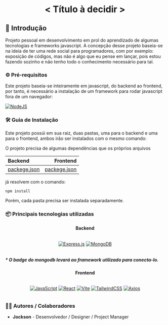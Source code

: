 
# <p style="text-align: center">< Título à decidir ></p>

## 🌟 Introdução

Projeto pessoal em desenvolvimento em prol do aprendizado de algumas tecnologias e frameworks javascript. A concepção desse projeto baseia-se na ideia de ter uma rede social para programadores, com por exemplo: exposição de códigos, mas não é algo que eu pense em lançar, pois estou fazendo sozinho e não tenho todo o conhecimento necessário para tal.

### ⚙ Pré-requisitos

Este projeto baseia-se inteiramente em javascript, do backend ao frontend, por tanto, é necessário a instalação de um framework para rodar javascript fora de um navegador:


[![NodeJS](https://img.shields.io/badge/node.js-6DA55F?style=for-the-badge&logo=node.js&logoColor=white)](https://nodejs.org/)

### 🛠 Guia de Instalação

Este projeto possúi em sua raiz, duas pastas, uma para o backend e uma para o frontend, ambos irão ser instalados com o mesmo comando:

O projeto precisa de algumas dependências que os próprios arquivos

|Backend|Frontend|
|:---|---:|
|[packege.json](.\back-end\package.json)|[packege.json](.\front-end\package.json)|

 já resolvem com o comando:

```bash
npm install
```

Porém, cada pasta precisa ser instalada separadamente.

### 📦 Principais tecnologias utilizadas

#### <p style="text-align: center"> Backend </p>

<div style="display: flex; justify-content: center">

[![Express.js](https://img.shields.io/badge/express.js-%23404d59.svg?style=for-the-badge&logo=express&logoColor=%2361DAFB)](https://expressjs.com/pt-br/)
[![MongoDB](https://img.shields.io/badge/MongoDB*-%234ea94b.svg?style=for-the-badge&logo=mongodb&logoColor=white)](https://mongoosejs.com/)

</div>

##### * *O badge do mongodb levará ao framework utilizado para conecta-lo.*

#### <p style="text-align: center"> Frontend </p>

<div style="display: flex; justify-content: center">

[![JavaScript](https://img.shields.io/badge/javascript-%23323330.svg?style=for-the-badge&logo=javascript&logoColor=%23F7DF1E)](https://developer.mozilla.org/pt-BR/docs/Web/JavaScript)
[![React](https://img.shields.io/badge/react-%2320232a.svg?style=for-the-badge&logo=react&logoColor=%2361DAFB)](https://react.dev/)
[![Vite](https://img.shields.io/badge/vite-%23646CFF.svg?style=for-the-badge&logo=vite&logoColor=white)](https://vitejs.dev/)
[![TailwindCSS](https://img.shields.io/badge/tailwindcss-%2338B2AC.svg?style=for-the-badge&logo=tailwind-css&logoColor=white)](https://tailwindcss.com/)
[![Axios](https://img.shields.io/badge/Axios-%234ea94b.svg?style=for-the-badge)](https://axios-http.com/ptbr/docs/intro)

</div>

### 👨‍💻 Autores / Colaboradores

* **Jockson** - Desenvolvedor / Designer / Project Manager 

